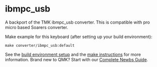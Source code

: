 # ibmpc_usb

A backport of the TMK ibmpc_usb converter. This is compatible with pro micro based Soarers converter.

Make example for this keyboard (after setting up your build environment):

    make converter/ibmpc_usb:default

See the [build environment setup](https://docs.qmk.fm/#/getting_started_build_tools) and the [make instructions](https://docs.qmk.fm/#/getting_started_make_guide) for more information. Brand new to QMK? Start with our [Complete Newbs Guide](https://docs.qmk.fm/#/newbs).